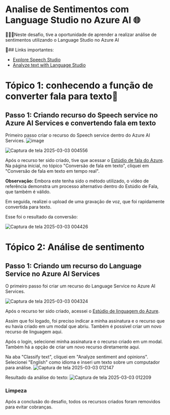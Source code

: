# Analise de Sentimentos com Language Studio no Azure AI 🌐
🎯🧑‍💻Neste desafio, tive a oportunidade de aprender a realizar análise de sentimentos utilizando o Language Studio no Azure AI

📌## Links importantes:

- [Explore Speech Studio](https://aka.ms/ai900-speech)
- [Analyze text with Language Studio](https://aka.ms/ai900-text-analysis)

# Tópico 1: conhecendo a função de converter fala para texto📜

## Passo 1: Criando recurso do Speech service no Azure AI Services e convertendo fala em texto

Primeiro passo criar o recurso do Speech service dentro do Azure AI Services.
![image](https://github.com/user-attachments/assets/6ad8fee8-83c2-4ab8-8b78-08bbc0dd36f4)

![Captura de tela 2025-03-03 004556](https://github.com/user-attachments/assets/aad505f8-869d-4770-891f-50969a592e2d)


Após o recurso ter sido criado, tive que acessar o [Estúdio de fala do Azure](https://speech.microsoft.com/portal). Na página inicial, no tópico "Conversão de fala em texto", cliquei em "Conversão de fala em texto em tempo real".

**Observação:** Embora este tenha sido o método utilizado, o vídeo de referência demonstra um processo alternativo dentro do Estúdio de Fala, que também é válido.

Em seguida, realizei o upload de uma gravação de voz, que foi rapidamente convertida para texto.


Esse foi o resultado da conversão:

![Captura de tela 2025-03-03 004426](https://github.com/user-attachments/assets/c339b62f-0cda-4e08-977d-8eef482e6550)

# Tópico 2: Análise de sentimento

## Passo 1: Criando um recurso do Language Service no Azure AI Services

O primeiro passo foi criar um recurso do Language Service no Azure AI Services.

![Captura de tela 2025-03-03 004324](https://github.com/user-attachments/assets/1d9a8355-e8b3-482c-b553-8312561cf833)

Após o recurso ter sido criado, acessei o [Estúdio de linguagem do Azure](https://language.cognitive.azure.com/).

Assim que foi logado, foi preciso indicar a minha assinatura e o recurso que eu havia criado em um modal que abriu. Também é possível criar um novo recurso de linguagem aqui.

Após o login, selecionei minha assinatura e o recurso criado em um modal. Também há a opção de criar um novo recurso diretamente aqui.

Na aba "Classify text", cliquei em "Analyze sentiment and opinions". Selecionei "English" como idioma e inseri um texto sobre um computador para análise.
![Captura de tela 2025-03-03 012147](https://github.com/user-attachments/assets/2d50c9e2-4975-41e6-bd7f-637b9621e91a)


Resultado da análise do texto:
![Captura de tela 2025-03-03 012209](https://github.com/user-attachments/assets/5aad95cf-dd2b-42fd-9134-2020bc9f60b7)


###  Limpeza

Após a conclusão do desafio, todos os recursos criados foram removidos para evitar cobranças.

